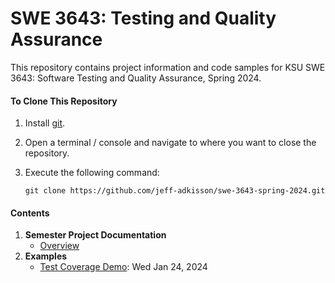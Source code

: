 # SWE 3643: Testing and Quality Assurance

This repository contains project information and code samples for KSU SWE 3643: Software Testing and Quality Assurance, Spring 2024.

#### To Clone This Repository

1.  Install [git](https://git-scm.com/book/en/v2/Getting-Started-Installing-Git).

2.  Open a terminal / console and navigate to where you want to close the repository.

3.  Execute the following command:

    `git clone https://github.com/jeff-adkisson/swe-3643-spring-2024.git`

#### Contents

1.  **Semester Project Documentation**
    -  [Overview](project/README.md)
2.  **Examples**
    -  [Test Coverage Demo](examples/coverage_demo/README.md): Wed Jan 24, 2024
